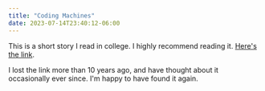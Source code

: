 ```yaml
---
title: "Coding Machines"
date: 2023-07-14T23:40:12-06:00
---
```


This is a short story I read in college. I highly recommend reading it. [Here's the link](https://www.teamten.com/lawrence/writings/coding-machines/).

I lost the link more than 10 years ago, and have thought about it occasionally ever since. I'm happy to have found it again.

